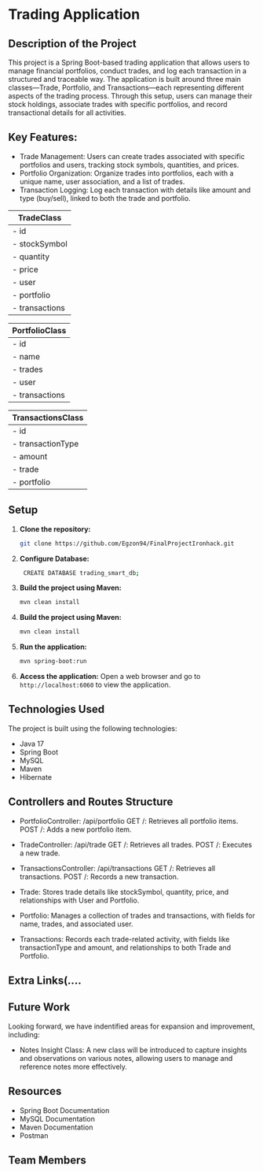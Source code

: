 # Trading Application

## Description of the Project

This project is a Spring Boot-based trading application that allows users to manage financial portfolios, conduct trades, and log each transaction in a structured and traceable way. The application is built around three main classes—Trade, Portfolio, and Transactions—each representing different aspects of the trading process. Through this setup, users can manage their stock holdings, associate trades with specific portfolios, and record transactional details for all activities.


## Key Features:

+ Trade Management: Users can create trades associated with specific portfolios and users, tracking stock symbols, 
  quantities, and prices.
+ Portfolio Organization: Organize trades into portfolios, each with a unique name, user association, and a list of 
  trades.
+ Transaction Logging: Log each transaction with details like amount and type (buy/sell), linked to both the trade 
  and portfolio.




|    TradeClass     |                                                             
|-------------------|
|  - id             |
|  - stockSymbol    |
|  - quantity       |
|  - price          |
|  - user           |
|  - portfolio      |
|  - transactions   |


|   PortfolioClass   |
|--------------------|
|  - id             |
|  - name           |
|  - trades         |
|  - user           |
|  - transactions    |

|  TransactionsClass    |
|-----------------------|
|  - id                 |
|  - transactionType    |
|  - amount             |
|  - trade              |
|  - portfolio          |


## Setup

1. **Clone the repository:**
   ```bash
   git clone https://github.com/Egzon94/FinalProjectIronhack.git
   ```

2. **Configure Database:**
   ```bash
    CREATE DATABASE trading_smart_db;
   ```


3. **Build the project using Maven:**
   ```bash
   mvn clean install
   ```

4. **Build the project using Maven:**
   ```bash
   mvn clean install
   ```

5. **Run the application:**
   ```bash
   mvn spring-boot:run
   ```

6. **Access the application:**
   Open a web browser and go to `http://localhost:6060` to view the application.

## Technologies Used
The project is built using the following technologies:
+ Java 17
+ Spring Boot
+ MySQL
+ Maven
+ Hibernate

## Controllers and Routes Structure
+ PortfolioController:
   /api/portfolio
GET /: Retrieves all portfolio items.
POST /: Adds a new portfolio item.


+ TradeController:
   /api/trade
GET /: Retrieves all trades.
POST /: Executes a new trade.

+ TransactionsController:
   /api/transactions
GET /: Retrieves all transactions.
POST /: Records a new transaction.


+ Trade: Stores trade details like stockSymbol, quantity, price, and relationships with User and Portfolio.
  
+ Portfolio: Manages a collection of trades and transactions, with fields for name, trades, and associated user.
  
+ Transactions: Records each trade-related activity, with fields like transactionType and amount, and relationships 
  to both Trade and Portfolio.
## Extra Links(....

## Future Work
Looking forward, we have indentified areas for expansion and improvement, including:
+ Notes Insight Class: A new class will be introduced to capture insights and observations on various notes, allowing users to manage and reference notes more effectively.

## Resources
+ Spring Boot Documentation
+ MySQL Documentation
+ Maven Documentation
+ Postman
## Team Members
